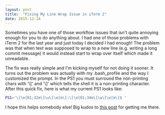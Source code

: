 ```yaml
---
layout: post
title:  "Fixing My Line Wrap Issue in iTerm 2"
date: 2015-12-14
---
```

Sometimes you have one of those workflow issues that isn't quite annoying enough for you to do anything about. I had one of those problems with iTerm 2 for the last year and just today I decided I had enough! The problem was that when text was supposed to wrap to a new line (e.g. writing a long commit message) it would instead start to wrap over itself which made it unreadable.

The fix was really simple and I'm kicking myself for not doing it sooner. It turns out the problem was actually with my .bash_profile and the way I customized the prompt. In the PS1 you must surround the non-printing chars with '\\[' and '\\]' which tells the shell it is a non-printing character. After this quick fix, here is what my current PS1 looks like:

``` bash
PS1='\[\e[01;32m\]\u\[\e[m\]:\[\e[01;34m\]\w\[\e[m\]$ '
```

I hope this helps somebody else! Big kudos to [this post](http://unix.stackexchange.com/questions/105958/terminal-prompt-not-wrapping-correctly) for getting me there.
